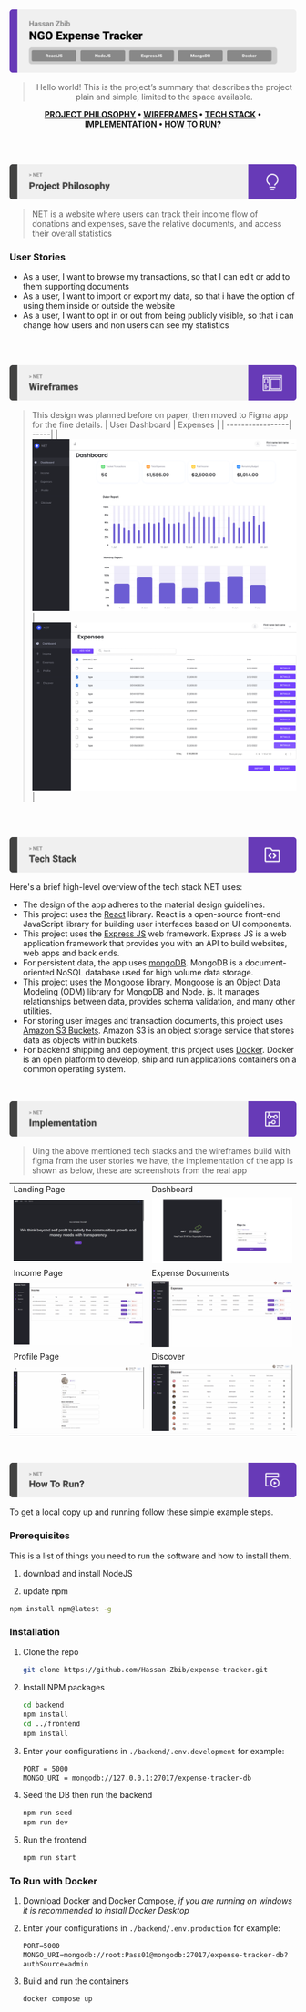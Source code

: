 <img src="./readme/title1.svg"/>

<div align="center">

> Hello world! This is the project’s summary that describes the project plain and simple, limited to the space available.

**[PROJECT PHILOSOPHY](#project-philosophy) • [WIREFRAMES](#wireframes) • [TECH STACK](#tech-stack) • [IMPLEMENTATION](#implementation) • [HOW TO RUN?](#how-to-run)**

</div>

<br><br>

<img src="./readme/title2.svg" id="project-philosophy"/>

> NET is a website where users can track their income flow of donations and expenses, save the relative documents, and access their overall statistics

### User Stories

- As a user, I want to browse my transactions, so that I can edit or add to them supporting documents
- As a user, I want to import or export my data, so that i have the option of using them inside or outside the website
- As a user, I want to opt in or out from being publicly visible, so that i can change how users and non users can see my statistics

<br><br>

<img src="./readme/title3.svg" id="wireframes"/>

> This design was planned before on paper, then moved to Figma app for the fine details.
> | User Dashboard | Expenses |
> | -----------------| -----|
> | ![UserDashboard](./readme/figma-dash.png) | ![Expenses](./readme/figma-expenses.png) |

<br><br>

<img src="./readme/title4.svg" id="tech-stack"/>

Here's a brief high-level overview of the tech stack NET uses:

- The design of the app adheres to the material design guidelines.
- This project uses the [React](https://reactjs.org/) library. React is a open-source front-end JavaScript library for building user interfaces based on UI components.
- This project uses the [Express JS](https://expressjs.com/) web framework. Express JS is a web application framework that provides you with an API to build websites, web apps and back ends.
- For persistent data, the app uses [mongoDB](https://www.mongodb.com/). MongoDB is a document-oriented NoSQL database used for high volume data storage.
- This project uses the [Mongoose](https://mongoosejs.com/) library. Mongoose is an Object Data Modeling (ODM) library for MongoDB and Node. js. It manages relationships between data, provides schema validation, and many other utilities.
- For storing user images and transaction documents, this project uses [Amazon S3 Buckets](https://aws.amazon.com/s3/). Amazon S3 is an object storage service that stores data as objects within buckets.
- For backend shipping and deployment, this project uses [Docker](https://www.docker.com/). Docker is an open platform to develop, ship and run applications containers on a common operating system.

<br><br>
<img src="./readme/title5.svg" id="implementation"/>

> Uing the above mentioned tech stacks and the wireframes build with figma from the user stories we have, the implementation of the app is shown as below, these are screenshots from the real app

<table>
   <tr>
    <td>Landing Page</td>
    <td>Dashboard</td>
   </tr>
   <tr>
    <td><img src="readme/Landing.gif" /></td>
    <td><img src="readme/dash.gif"/></td>
   </tr>
   <tr>
    <td>Income Page</td>
    <td>Expense Documents</td>
   </tr>
   <tr>
    <td><img src="readme/Income.gif"/></td>
    <td><img src="readme/Docs.gif"/></td>
   </tr>
   <tr>
    <td>Profile Page</td>
    <td>Discover</td>
   </tr> 
   <tr>
    <td><img src="readme/Profile.gif"/></td>
    <td><img src="readme/Discover.gif"/></td>
   </tr>
</table>

<br><br>
<img src="./readme/title6.svg" id="how-to-run"/>

To get a local copy up and running follow these simple example steps.

### Prerequisites

This is a list of things you need to run the software and how to install them.

1. download and install NodeJS

2. update npm

```sh
npm install npm@latest -g
```

### Installation

1. Clone the repo
   ```sh
   git clone https://github.com/Hassan-Zbib/expense-tracker.git
   ```
2. Install NPM packages
   ```sh
   cd backend
   npm install
   cd ../frontend
   npm install
   ```
3. Enter your configurations in `./backend/.env.development` for example:
   ```env
   PORT = 5000
   MONGO_URI = mongodb://127.0.0.1:27017/expense-tracker-db
   ```
4. Seed the DB then run the backend
   ```sh
   npm run seed
   npm run dev
   ```
5. Run the frontend
   ```sh
   npm run start
   ```

### To Run with Docker

1. Download Docker and Docker Compose, _if you are running on windows it is recommended to install Docker Desktop_

2. Enter your configurations in `./backend/.env.production` for example:

   ```
   PORT=5000
   MONGO_URI=mongodb://root:Pass01@mongodb:27017/expense-tracker-db?authSource=admin
   ```

3. Build and run the containers

   ```sh
   docker compose up
   ```
